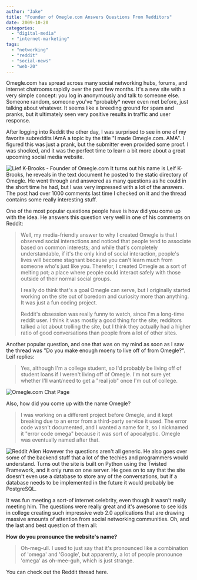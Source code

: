 ```yaml
---
author: "Jake"
title: "Founder of Omegle.com Answers Questions From Redditors"
date: 2009-10-20
categories: 
  - "digital-media"
  - "internet-marketing"
tags: 
  - "networking"
  - "reddit"
  - "social-news"
  - "web-20"
---
```


Omegle.com has spread across many social networking hubs, forums, and internet chatrooms rapidly over the past few months. It's a new site with a very simple concept: you log in anonymously and talk to someone else. Someone random, someone you've \*probably\* never even met before, just talking about whatever. It seems like a breeding ground for spam and pranks, but it ultimately seen very positive results in traffic and user response.

<!--more-->

After logging into Reddit the other day, I was surprised to see in one of my favorite subreddits IAmA a topic by the title "I made Omegle.com. AMA". I figured this was just a prank, but the submitter even provided some proof. I was shocked, and it was the perfect time to learn a bit more about a great upcoming social media website.

![Lief K-Brooks - Founder of Omegle.com](images/lief.jpg "Lief K-Brooks") It turns out his name is Leif K-Brooks, he reveals in the text document he posted to the static directory of Omegle. He went through and answered as many questions as he could in the short time he had, but I was very impressed with a lot of the answers. The post had over 1000 comments last time I checked on it and the thread contains some really interesting stuff.

One of the most popular questions people have is how did you come up with the idea. He answers this question very well in one of his comments on Reddit:

> Well, my media-friendly answer to why I created Omegle is that I observed social interactions and noticed that people tend to associate based on common interests; and while that's completely understandable, if it's the only kind of social interaction, people's lives will become stagnant because you can't learn much from someone who's just like you. Therefor, I created Omegle as a sort of melting pot; a place where people could interact safely with those outside of their normal social groups.
> 
> I really do think that's a goal Omegle can serve, but I originally started working on the site out of boredom and curiosity more than anything. It was just a fun coding project.
> 
> Reddit's obsession was really funny to watch, since I'm a long-time reddit user. I think it was mostly a good thing for the site; redditors talked a lot about trolling the site, but I think they actually had a higher ratio of good conversations than people from a lot of other sites.

Another popular question, and one that was on my mind as soon as I saw the thread was "Do you make enough moeny to live off of from Omegle?". Leif replies:

> Yes, although I'm a college student, so I'd probably be living off of student loans if I weren't living off of Omegle. I'm not sure yet whether I'll want/need to get a "real job" once I'm out of college.

![Omegle.com Chat Page](images/omegle-chat.jpg "omegle.com Chat")

Also, how did you come up with the name Omegle?

> I was working on a different project before Omegle, and it kept breaking due to an error from a third-party service it used. The error code wasn't documented, and I wanted a name for it, so I nicknamed it "error code omega" because it was sort of apocalyptic. Omegle was eventually named after that.

![Reddit Alien](images/reddit-alien.jpg "Reddit Alien Logo") However the questions aren't all generic. He also goes over some of the backend stuff that a lot of the techies and programmers would understand. Turns out the site is built on Python using the Twisted Framework, and it only runs on one server. He goes on to say that the site doesn't even use a database to store any of the conversations, but if a database needs to be implemented in the future it would probably be PostgreSQL.

It was fun meeting a sort-of internet celebrity, even though it wasn't really meeting him. The questions were really great and it's awesome to see kids in college creating such impressive web 2.0 applications that are drawing massive amounts of attention from social networking communities. Oh, and the last and best question of them all:

**How do you pronounce the website's name?**

> Oh-meg-ull. I used to just say that it's pronounced like a combination of 'omega' and 'Google', but apparently, a lot of people pronounce 'omega' as oh-mee-guh, which is just strange.

You can check out the Reddit thread here.

